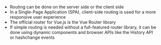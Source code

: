 - Routing can be done on the server side or the client side
- In a Single-Page Application (SPA), client-side routing is used for a more responsive user experience
- The official router for Vue.js is the Vue Router library
- If simple routing is needed without a full-featured router library, it can be done using dynamic components and browser APIs like the History API or hashchange events